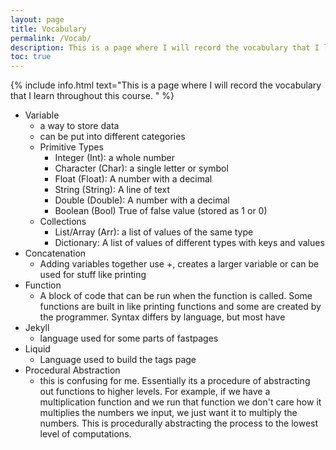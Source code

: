 ```yaml
---
layout: page
title: Vocabulary
permalink: /Vocab/
description: This is a page where I will record the vocabulary that I learn throughout this course. 
toc: true
---
```

{% include info.html text="This is a page where I will record the vocabulary that I learn throughout this course. " %}

- Variable
	- a way to store data
	- can be put into different categories
	- Primitive Types
		- Integer (Int): a whole number
		- Character (Char): a single letter or symbol
		- Float (Float): A number with a decimal
		- String (String): A line of text
		- Double (Double): A number with a decimal
		- Boolean (Bool) True of false value (stored as 1 or 0)
	- Collections
		- List/Array (Arr): a list of values of the same type
		- Dictionary: A list of values of different types with keys and values
- Concatenation
	- Adding variables together use +, creates a larger variable or can be used for stuff like printing
- Function
	- A block of code that can be run when the function is called. Some functions are built in like printing functions and some are created by the programmer. Syntax differs by language, but most have 
- Jekyll
	- language used for some parts of fastpages
- Liquid 
	- Language used to build the tags page
- Procedural Abstraction
	- this is confusing for me. Essentially its a procedure of abstracting out functions to higher levels. For example, if we have a multiplication function and we run that function we don't care how it multiplies the numbers we input, we just want it to multiply the numbers. This is procedurally abstracting the process to the lowest level of computations. 
